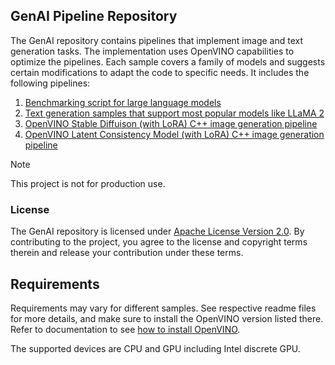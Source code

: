 ## GenAI Pipeline Repository

The GenAI repository contains pipelines that implement image and text generation tasks.
The implementation uses OpenVINO capabilities to optimize the pipelines. Each sample covers
a family of models and suggests certain modifications to adapt the code to specific needs.
It includes the following pipelines:

1. [Benchmarking script for large language models](./llm_bench/python/)
2. [Text generation samples that support most popular models like LLaMA 2](./text_generation/causal_lm/cpp/)
3. [OpenVINO Stable Diffuison (with LoRA) C++ image generation pipeline](./image_generation/stable_diffusion_1_5/cpp/)
4. [OpenVINO Latent Consistency Model (with LoRA) C++ image generation pipeline](./image_generation/lcm_dreamshaper_v7/cpp/)

> [!NOTE]
> This project is not for production use.

### License

The GenAI repository is licensed under [Apache License Version 2.0](LICENSE).
By contributing to the project, you agree to the license and copyright terms therein and release
your contribution under these terms.

## Requirements

Requirements may vary for different samples. See respective readme files for more details,
and make sure to install the OpenVINO version listed there. Refer to documentation to see
[how to install OpenVINO](docs.openvino.ai/install).

The supported devices are CPU and GPU including Intel discrete GPU.
